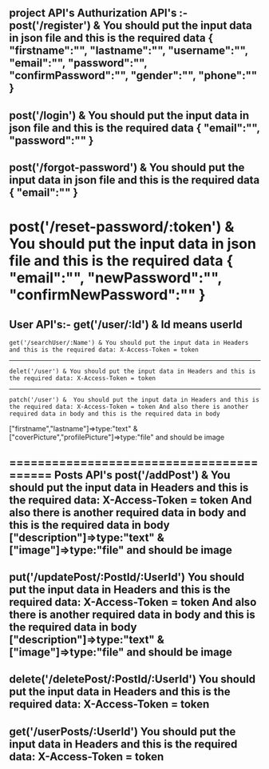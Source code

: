 project API's
Authurization API's :-
post('/register') &  You should put the input data in json file and this is the required data 
{
 "firstname":"",
"lastname":"",
"username":"",
"email":"",
"password":"",
"confirmPassword":"",
"gender":"",
"phone":""   
}
--------------------------------------------
post('/login') & You should put the input data in json file and this is the required data 
{
"email":"",
"password":""
}
-----------------------------------------------
post('/forgot-password') & You should put the input data in json file and this is the required data
{
    "email":""
}
------------------------------------------------
post('/reset-password/:token') & You should put the input data in json file and this is the required data
{
"email":"",
"newPassword":"",
"confirmNewPassword":""
}
=========================================

User API's:-
  get('/user/:Id') & Id means userId
  ------------------------------------------------------
	get('/searchUser/:Name') & You should put the input data in Headers and this is the required data: X-Access-Token = token 
 -------------------------------------------------------
	delet('/user') & You should put the input data in Headers and this is the required data: X-Access-Token = token 
 ------------------------------------------------
	patch('/user') &  You should put the input data in Headers and this is the required data: X-Access-Token = token And also there is another required data in body and this is the required data in body
 ["firstname","lastname"]=>type:"text" & ["coverPicture","profilePicture"]=>type:"file" and should be image
 
=========================================
Posts API's
 post('/addPost') & You should put the input data in Headers and this is the required data: X-Access-Token = token And also there is another required data in body and this is the required data in body
  ["description"]=>type:"text" & ["image"]=>type:"file" and should be image
  ------------------------------------------------
 put('/updatePost/:PostId/:UserId')
 You should put the input data in Headers and this is the required data: X-Access-Token = token And also there is another required data in body and this is the required data in body
  ["description"]=>type:"text" & ["image"]=>type:"file" and should be image
 ------------------------------------------------
 delete('/deletePost/:PostId/:UserId')  You should put the input data in Headers and this is the required data: X-Access-Token = token 
 ------------------------------------------------
 get('/userPosts/:UserId')  You should put the input data in Headers and this is the required data: X-Access-Token = token 
 ------------------------------------------------
 